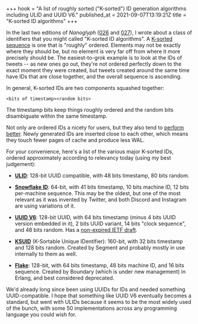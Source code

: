 +++
hook = "A list of roughly sorted ("K-sorted") ID generation algorithms including ULID and UUID V6."
published_at = 2021-09-07T13:19:21Z
title = "K-sorted ID algorithms"
+++

In the last two editions of _Nanoglyph_ ([026](/nanoglyphs/026-ids) and [027](/nanoglyphs/027-15-minutes)), I wrote about a class of identifiers that you might called "K-sorted ID algorithms". A [K-sorted sequence](https://en.wikipedia.org/wiki/K-sorted_sequence) is one that is "roughly" ordered. Elements may not be exactly where they should be, but no element is very far off from where it more precisely should be. The easiest-to-grok example is to look at the IDs of tweets -- as new ones go out, they're not ordered perfectly down to the exact moment they were created, but tweets created around the same time have IDs that are close together, and the overall sequence is ascending.

In general, K-sorted IDs are two components squashed together:

    <bits of timestamp><random bits>
		
The timestamp bits keep things roughly ordered and the random bits disambiguate within the same timestamp.

Not only are ordered IDs a nicety for users, but they also tend to [perform better](https://www.2ndquadrant.com/en/blog/sequential-uuid-generators/). Newly generated IDs are inserted close to each other, which means they touch fewer pages of cache and produce less WAL.

For your convenience, here's a list of the various major K-sorted IDs, ordered approximately according to relevancy today (using my best judgement):

* [**ULID**](https://github.com/ulid/spec): 128-bit UUID compatible, with 48 bits timestamp, 80 bits random.

* [**Snowflake ID**](https://en.wikipedia.org/wiki/Snowflake_ID): 64-bit, with 41 bits timestamp, 10 bits machine ID, 12 bits per-machine sequence. This may be the oldest, but one of the most relevant as it was invented by Twitter, and both Discord and Instagram are using variations of it.

* [**UUID V6**](http://gh.peabody.io/uuidv6/): 128-bit UUID, with 64 bits timestamp (minus 4 bits UUID version embedded in it), 2 bits UUID variant, 14 bits "clock sequence", and 48 bits random. Has a [non-expired IETF draft](https://datatracker.ietf.org/doc/html/draft-peabody-dispatch-new-uuid-format).

* [**KSUID**](https://segment.com/blog/a-brief-history-of-the-uuid/) (K-Sortable Unique IDentifier): 160-bit, with 32 bits timestamp and 128 bits random. Created by Segment and probably mostly in use internally to them as well.

* [**Flake**](https://github.com/boundary/flake): 128-bit, with 64 bits timestamp, 48 bits machine ID, and 16 bits sequence. Created by Boundary (which is under new management) in Erlang, and best considered deprecated.

We'd already long since been using UUIDs for IDs and needed something UUID-compatible. I hope that something like UUID V6 eventually becomes a standard, but went with ULIDs because it seems to be the most widely used of the bunch, with some 50 implementations across any programming language you could wish for.
